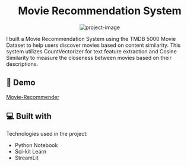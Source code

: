 <h1 align="center" id="title">Movie Recommendation System</h1>

<p align="center"><img src="https://socialify.git.ci/govind1504/Movie-Recommender/image?language=1&amp;owner=1&amp;name=1&amp;stargazers=1&amp;theme=Light" alt="project-image"></p>

<p id="description">I built a Movie Recommendation System using the TMDB 5000 Movie Dataset to help users discover movies based on content similarity. This system utilizes CountVectorizer for text feature extraction and Cosine Similarity to measure the closeness between movies based on their descriptions.</p>

<h2>🚀 Demo</h2>

[Movie-Recommender](https://recommendor-1-govind.streamlit.app/)

  
  
<h2>💻 Built with</h2>

Technologies used in the project:

*   Python Notebook
*   Sci-kit Learn
*   StreamLit
